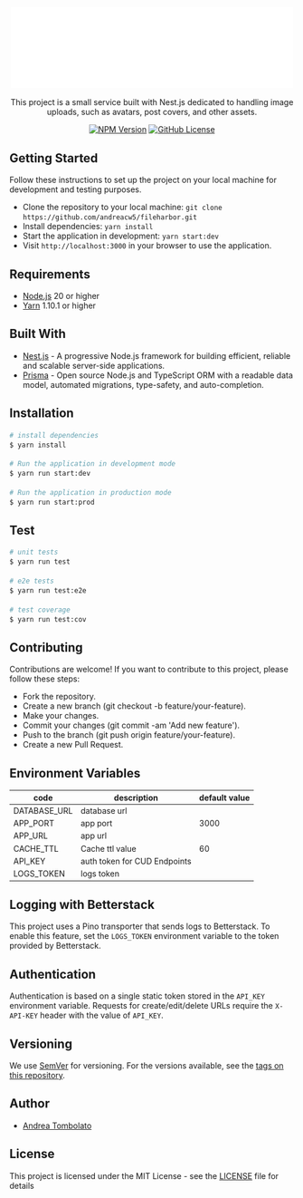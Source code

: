 <p align="center">
  <a href="https://github.com/andreacw5/fileharbor" target="blank"><img src="app_logo.png" width="500" alt="File Harbor App Logo" /></a>
</p>

[circleci-image]: https://img.shields.io/circleci/build/github/nestjs/nest/master?token=abc123def456
[circleci-url]: https://circleci.com/gh/nestjs/nest

<p align="center">
This project is a small service built with Nest.js dedicated to handling image uploads, such as avatars, post covers, and other assets.
</p>
<p align="center">
    <a href="https://www.npmjs.com/~nestjscore" target="_blank"><img src="https://img.shields.io/npm/v/@andreacw5/fileharbor" alt="NPM Version" /></a>
    <a href="https://github.com/andreacw5/fileharbor/blob/main/LICENSE.md" target="_blank"><img alt="GitHub License" src="https://img.shields.io/github/license/andreacw5/fileharbor"></a>
</p>

## Getting Started
Follow these instructions to set up the project on your local machine for development and testing purposes.
- Clone the repository to your local machine: `git clone https://github.com/andreacw5/fileharbor.git`
- Install dependencies: `yarn install`
- Start the application in development: `yarn start:dev`
- Visit `http://localhost:3000` in your browser to use the application.

## Requirements
- [Node.js](https://nodejs.org/en/download/) 20 or higher
- [Yarn](https://yarnpkg.com/en/) 1.10.1 or higher

## Built With
- [Nest.js](https://nestjs.com/) - A progressive Node.js framework for building efficient, reliable and scalable server-side applications.
- [Prisma](https://prisma.io/) - Open source Node.js and TypeScript ORM with a readable data model, automated migrations, type-safety, and auto-completion.

## Installation
```bash
# install dependencies
$ yarn install

# Run the application in development mode
$ yarn run start:dev

# Run the application in production mode
$ yarn run start:prod
```

## Test

```bash
# unit tests
$ yarn run test

# e2e tests
$ yarn run test:e2e

# test coverage
$ yarn run test:cov
```

## Contributing
Contributions are welcome! If you want to contribute to this project, please follow these steps:

- Fork the repository.
- Create a new branch (git checkout -b feature/your-feature).
- Make your changes.
- Commit your changes (git commit -am 'Add new feature').
- Push to the branch (git push origin feature/your-feature).
- Create a new Pull Request.

## Environment Variables
| code         | description                  | default value |
|--------------|------------------------------|---------------|
| DATABASE_URL | database url                 |               |
| APP_PORT     | app port                     | 3000          |
| APP_URL      | app url                      |               |
| CACHE_TTL    | Cache ttl value              | 60            |
| API_KEY      | auth token for CUD Endpoints |               |
| LOGS_TOKEN   | logs token                   |               |

## Logging with Betterstack
This project uses a Pino transporter that sends logs to Betterstack. To enable this feature, set the `LOGS_TOKEN` environment variable to the token provided by Betterstack.

## Authentication
Authentication is based on a single static token stored in the `API_KEY` environment variable. Requests for create/edit/delete URLs require the `X-API-KEY` header with the value of `API_KEY`.

## Versioning
We use [SemVer](http://semver.org/) for versioning. For the versions available, see the [tags on this repository](https://github.com/andreacw5/url-manager-app/releases).

## Author
- [Andrea Tombolato](https://andreatombolato.dev)

## License
This project is licensed under the MIT License - see the [LICENSE](LICENSE) file for details
